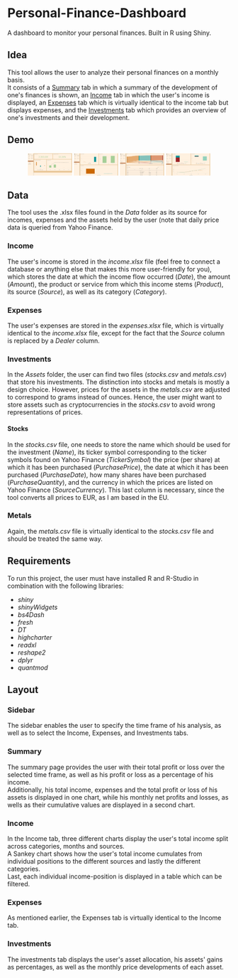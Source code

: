 # Personal-Finance-Dashboard

A dashboard to monitor your personal finances. Built in R using Shiny.

## Idea

This tool allows the user to analyze their personal finances on a monthly basis.  
It consists of a [Summary](#summary) tab in which a summary of the development of one's finances is shown, an [Income](#income) tab in which the user's income is displayed, an [Expenses](#expenses) tab which is virtually identical to the income tab but displays expenses, and the [Investments](#investments) tab which provides an overview of one's investments and their development.

## Demo

<p align="center">
  <img src="https://github.com/iamklager/Personal-Finance-Dashboard/raw/main/.github/summary.png" width="100" />
  <img src="https://github.com/iamklager/Personal-Finance-Dashboard/raw/main/.github/income.png" width="100" />
  <img src="https://github.com/iamklager/Personal-Finance-Dashboard/raw/main/.github/expenses.png" width="100" />
  <img src="https://github.com/iamklager/Personal-Finance-Dashboard/raw/main/.github/investments.png" width="100" />
</p>

## Data

The tool uses the .xlsx files found in the *Data* folder as its source for incomes, expenses and the assets held by the user (note that daily price data is queried from Yahoo Finance.  

### Income

The user's income is stored in the *income.xlsx* file (feel free to connect a database or anything else that makes this more user-friendly for you), which stores the date at which the income flow occurred (*Date*), the amount (*Amount*), the product or service from which this income  stems (*Product*), its source (*Source*), as well as its category (*Category*).

### Expenses

The user's expenses are stored in the *expenses.xlsx* file, which is virtually identical to the *income.xlsx* file, except for the fact that the *Source* column is replaced by a *Dealer* column.

### Investments

In the *Assets* folder, the user can find two files (*stocks.csv* and *metals.csv*) that store his investments. The distinction into stocks and metals is mostly a design choice. However, prices for the assets in the *metals.csv* are adjusted to correspond to grams instead of ounces. Hence, the user might want to store assets such as cryptocurrencies in the *stocks.csv* to avoid wrong representations of prices.

#### Stocks

In the *stocks.csv* file, one needs to store the name which should be used for the investment (*Name*), its ticker symbol corresponding to the ticker symbols found on Yahoo Finance (*TickerSymbol*) the price (per share) at which it has been purchased (*PurchasePrice*), the date at which it has been purchased (*PurchaseDate*), how many shares have been purchased (*PurchaseQuantity*), and the currency in which the prices are listed on Yahoo Finance (*SourceCurrency*). This last column is necessary, since the tool converts all prices to EUR, as I am based in the EU.

### Metals

Again, the *metals.csv* file is virtually identical to the *stocks.csv* file and should be treated the same way.

## Requirements

To run this project, the user must have installed R and R-Studio in combination with the following libraries:
- *shiny*
- *shinyWidgets*
- *bs4Dash*
- *fresh*
- *DT*
- *highcharter*
- *readxl*
- *reshape2*
- *dplyr*
- *quantmod*


## Layout

### Sidebar

The sidebar enables the user to specify the time frame of his analysis, as well as to select the Income, Expenses, and Investments tabs.

### Summary

The summary page provides the user with their total profit or loss over the selected time frame, as well as his profit or loss as a percentage of his income.  
Additionally, his total income, expenses and the total profit or loss of his assets is displayed in one chart, while his monthly net profits and losses, as wells as their cumulative values are displayed in a second chart.

### Income

In the Income tab, three different charts display the user's total income split across categories, months and sources.  
A Sankey chart shows how the user's total income cumulates from individual positions to the different sources and lastly the different categories.  
Last, each individual income-position is displayed in a table which can be filtered.

### Expenses

As mentioned earlier, the Expenses tab is virtually identical to the Income tab.

### Investments

The investments tab displays the user's asset allocation, his assets' gains as percentages, as well as the monthly price developments of each asset.
